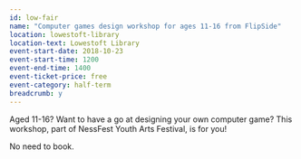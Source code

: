 ```yaml
---
id: low-fair
name: "Computer games design workshop for ages 11-16 from FlipSide"
location: lowestoft-library
location-text: Lowestoft Library
event-start-date: 2018-10-23
event-start-time: 1200
event-end-time: 1400
event-ticket-price: free
event-category: half-term
breadcrumb: y
---
```


Aged 11-16? Want to have a go at designing your own computer game? This workshop, part of NessFest Youth Arts Festival, is for you!

No need to book.

